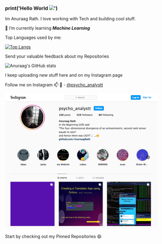 ### print('Hello World <img src="https://raw.githubusercontent.com/MartinHeinz/MartinHeinz/master/wave.gif" width="30px">')

Im Anuraag Rath. I love working with Tech and building cool stuff.

🔭 I’m currently learning ***Machine Learning***

Top Languages used by me:

[![Top Langs](https://github-readme-stats.vercel.app/api/top-langs/?username=AnuraagRath&layout=Gradient)](https://github.com/AnuraagRath/github-readme-stats)

  Send your valuable feedback about my Repositories

![Anuraag's GitHub stats](https://github-readme-stats.vercel.app/api?username=AnuraagRath&show_icons=true)

I keep uploading new stuff here and on my Instagram page

Follow me on Instagram 📫 💬  - [@psycho_analystt](https://www.instagram.com/psycho_analystt)

![instagram](inst.png)

Start by checking out my Pinned Repositories 😄 

<!--
**AnuraagRath/AnuraagRath** is a ✨ _special_ ✨ repository because its `README.md` (this file) appears on your GitHub profile.

Here are some ideas to get you started:

- 🔭 I’m currently working on ...
- 🌱 I’m currently learning ...
- 👯 I’m looking to collaborate on ...
- 🤔 I’m looking for help with ...
- 💬 Ask me about ...
- 📫 How to reach me: ...
- 😄 Pronouns: ...
- ⚡ Fun fact: ...
-->
